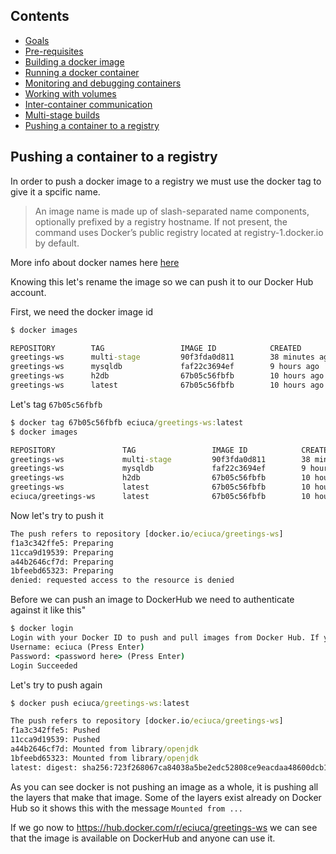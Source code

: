 ## Contents

* <a href="https://workshops.emanuelciuca.com/docker">Goals</a>
* <a href="https://workshops.emanuelciuca.com/docker/pre-requisites">Pre-requisites</a>
* <a href="https://workshops.emanuelciuca.com/docker/docker-build">Building a docker image</a>
* <a href="https://workshops.emanuelciuca.com/docker/docker-run">Running a docker container</a>
* <a href="https://workshops.emanuelciuca.com/docker/docker-monitoring-and-debug">Monitoring and debugging containers</a>
* <a href="https://workshops.emanuelciuca.com/docker/docker-volume">Working with volumes</a>
* <a href="https://workshops.emanuelciuca.com/docker/docker-network">Inter-container communication</a>
* <a href="https://workshops.emanuelciuca.com/docker/docker-multi-stage-builds">Multi-stage builds</a>
* <a href="https://workshops.emanuelciuca.com/docker/docker-push">Pushing a container to a registry</a>

## Pushing a container to a registry

In order to push a docker image to a registry we must use the docker tag to give it a spcific name.

> An image name is made up of slash-separated name components, optionally prefixed by a registry hostname.
>  If not present, the command uses Docker’s public registry located at registry-1.docker.io by default.

More info about docker names here [here](https://docs.docker.com/engine/reference/commandline/tag/#extended-description)

Knowing this let's rename the image so we can push it to our Docker Hub account.

First, we need the docker image id

```cmd
$ docker images

REPOSITORY        TAG                 IMAGE ID            CREATED             SIZE
greetings-ws      multi-stage         90f3fda0d811        38 minutes ago      375MB
greetings-ws      mysqldb             faf22c3694ef        9 hours ago         377MB
greetings-ws      h2db                67b05c56fbfb        10 hours ago        375MB
greetings-ws      latest              67b05c56fbfb        10 hours ago        375MB

```

Let's tag `67b05c56fbfb`

```cmd
$ docker tag 67b05c56fbfb eciuca/greetings-ws:latest
$ docker images

REPOSITORY               TAG                 IMAGE ID            CREATED             SIZE
greetings-ws             multi-stage         90f3fda0d811        38 minutes ago      375MB
greetings-ws             mysqldb             faf22c3694ef        9 hours ago         377MB
greetings-ws             h2db                67b05c56fbfb        10 hours ago        375MB
greetings-ws             latest              67b05c56fbfb        10 hours ago        375MB
eciuca/greetings-ws      latest              67b05c56fbfb        10 hours ago        375MB
```

Now let's try to push it

```cmd
The push refers to repository [docker.io/eciuca/greetings-ws]
f1a3c342ffe5: Preparing 
11cca9d19539: Preparing 
a44b2646cf7d: Preparing 
1bfeebd65323: Preparing 
denied: requested access to the resource is denied

```

Before we can push an image to DockerHub we need to authenticate against it like this"

```cmd
$ docker login
Login with your Docker ID to push and pull images from Docker Hub. If you don't have a Docker ID, head over to https://hub.docker.com to create one.
Username: eciuca (Press Enter)
Password: <password here> (Press Enter)
Login Succeeded
```

Let's try to push again

```cmd
$ docker push eciuca/greetings-ws:latest

The push refers to repository [docker.io/eciuca/greetings-ws]
f1a3c342ffe5: Pushed 
11cca9d19539: Pushed 
a44b2646cf7d: Mounted from library/openjdk 
1bfeebd65323: Mounted from library/openjdk 
latest: digest: sha256:723f268067ca84038a5be2edc52808ce9eacdaa48600dcb12ec4aa49ccde4847 size: 1159
```

As you can see docker is not pushing an image as a whole, it is pushing all the layers that make that image.
Some of the layers exist already on Docker Hub so it shows this with the message `Mounted from ...`

If we go now to https://hub.docker.com/r/eciuca/greetings-ws we can see that the image is available on DockerHub and anyone can use it. 

